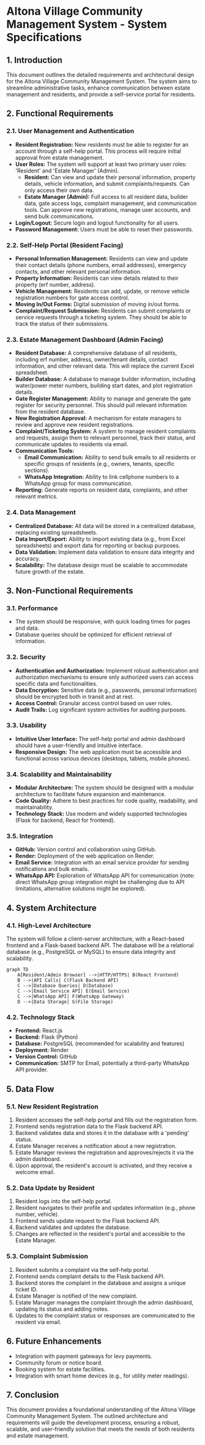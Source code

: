 # Altona Village Community Management System - System Specifications

## 1. Introduction

This document outlines the detailed requirements and architectural design for the Altona Village Community Management System. The system aims to streamline administrative tasks, enhance communication between estate management and residents, and provide a self-service portal for residents.

## 2. Functional Requirements

### 2.1. User Management and Authentication

*   **Resident Registration:** New residents must be able to register for an account through a self-help portal. This process will require initial approval from estate management.
*   **User Roles:** The system will support at least two primary user roles: 'Resident' and 'Estate Manager' (Admin).
    *   **Resident:** Can view and update their personal information, property details, vehicle information, and submit complaints/requests. Can only access their own data.
    *   **Estate Manager (Admin):** Full access to all resident data, builder data, gate access logs, complaint management, and communication tools. Can approve new registrations, manage user accounts, and send bulk communications.
*   **Login/Logout:** Secure login and logout functionality for all users.
*   **Password Management:** Users must be able to reset their passwords.

### 2.2. Self-Help Portal (Resident Facing)

*   **Personal Information Management:** Residents can view and update their contact details (phone numbers, email addresses), emergency contacts, and other relevant personal information.
*   **Property Information:** Residents can view details related to their property (erf number, address).
*   **Vehicle Management:** Residents can add, update, or remove vehicle registration numbers for gate access control.
*   **Moving In/Out Forms:** Digital submission of moving in/out forms.
*   **Complaint/Request Submission:** Residents can submit complaints or service requests through a ticketing system. They should be able to track the status of their submissions.

### 2.3. Estate Management Dashboard (Admin Facing)

*   **Resident Database:** A comprehensive database of all residents, including erf number, address, owner/tenant details, contact information, and other relevant data. This will replace the current Excel spreadsheet.
*   **Builder Database:** A database to manage builder information, including water/power meter numbers, building start dates, and plot registration details.
*   **Gate Register Management:** Ability to manage and generate the gate register for security personnel. This should pull relevant information from the resident database.
*   **New Registration Approval:** A mechanism for estate managers to review and approve new resident registrations.
*   **Complaint/Ticketing System:** A system to manage resident complaints and requests, assign them to relevant personnel, track their status, and communicate updates to residents via email.
*   **Communication Tools:**
    *   **Email Communication:** Ability to send bulk emails to all residents or specific groups of residents (e.g., owners, tenants, specific sections).
    *   **WhatsApp Integration:** Ability to link cellphone numbers to a WhatsApp group for mass communication.
*   **Reporting:** Generate reports on resident data, complaints, and other relevant metrics.

### 2.4. Data Management

*   **Centralized Database:** All data will be stored in a centralized database, replacing existing spreadsheets.
*   **Data Import/Export:** Ability to import existing data (e.g., from Excel spreadsheets) and export data for reporting or backup purposes.
*   **Data Validation:** Implement data validation to ensure data integrity and accuracy.
*   **Scalability:** The database design must be scalable to accommodate future growth of the estate.

## 3. Non-Functional Requirements

### 3.1. Performance

*   The system should be responsive, with quick loading times for pages and data.
*   Database queries should be optimized for efficient retrieval of information.

### 3.2. Security

*   **Authentication and Authorization:** Implement robust authentication and authorization mechanisms to ensure only authorized users can access specific data and functionalities.
*   **Data Encryption:** Sensitive data (e.g., passwords, personal information) should be encrypted both in transit and at rest.
*   **Access Control:** Granular access control based on user roles.
*   **Audit Trails:** Log significant system activities for auditing purposes.

### 3.3. Usability

*   **Intuitive User Interface:** The self-help portal and admin dashboard should have a user-friendly and intuitive interface.
*   **Responsive Design:** The web application must be accessible and functional across various devices (desktops, tablets, mobile phones).

### 3.4. Scalability and Maintainability

*   **Modular Architecture:** The system should be designed with a modular architecture to facilitate future expansion and maintenance.
*   **Code Quality:** Adhere to best practices for code quality, readability, and maintainability.
*   **Technology Stack:** Use modern and widely supported technologies (Flask for backend, React for frontend).

### 3.5. Integration

*   **GitHub:** Version control and collaboration using GitHub.
*   **Render:** Deployment of the web application on Render.
*   **Email Service:** Integration with an email service provider for sending notifications and bulk emails.
*   **WhatsApp API:** Exploration of WhatsApp API for communication (note: direct WhatsApp group integration might be challenging due to API limitations, alternative solutions might be explored).

## 4. System Architecture

### 4.1. High-Level Architecture

The system will follow a client-server architecture, with a React-based frontend and a Flask-based backend API. The database will be a relational database (e.g., PostgreSQL or MySQL) to ensure data integrity and scalability.

```mermaid
graph TD
    A[Resident/Admin Browser] -->|HTTP/HTTPS| B(React Frontend)
    B -->|API Calls| C(Flask Backend API)
    C -->|Database Queries| D(Database)
    C -->|Email Service API| E(Email Service)
    C -->|WhatsApp API| F(WhatsApp Gateway)
    D -->|Data Storage| G(File Storage)
```

### 4.2. Technology Stack

*   **Frontend:** React.js
*   **Backend:** Flask (Python)
*   **Database:** PostgreSQL (recommended for scalability and features)
*   **Deployment:** Render
*   **Version Control:** GitHub
*   **Communication:** SMTP for Email, potentially a third-party WhatsApp API provider.

## 5. Data Flow

### 5.1. New Resident Registration

1.  Resident accesses the self-help portal and fills out the registration form.
2.  Frontend sends registration data to the Flask backend API.
3.  Backend validates data and stores it in the database with a 'pending' status.
4.  Estate Manager receives a notification about a new registration.
5.  Estate Manager reviews the registration and approves/rejects it via the admin dashboard.
6.  Upon approval, the resident's account is activated, and they receive a welcome email.

### 5.2. Data Update by Resident

1.  Resident logs into the self-help portal.
2.  Resident navigates to their profile and updates information (e.g., phone number, vehicle).
3.  Frontend sends update request to the Flask backend API.
4.  Backend validates and updates the database.
5.  Changes are reflected in the resident's portal and accessible to the Estate Manager.

### 5.3. Complaint Submission

1.  Resident submits a complaint via the self-help portal.
2.  Frontend sends complaint details to the Flask backend API.
3.  Backend stores the complaint in the database and assigns a unique ticket ID.
4.  Estate Manager is notified of the new complaint.
5.  Estate Manager manages the complaint through the admin dashboard, updating its status and adding notes.
6.  Updates to the complaint status or responses are communicated to the resident via email.

## 6. Future Enhancements

*   Integration with payment gateways for levy payments.
*   Community forum or notice board.
*   Booking system for estate facilities.
*   Integration with smart home devices (e.g., for utility meter readings).

## 7. Conclusion

This document provides a foundational understanding of the Altona Village Community Management System. The outlined architecture and requirements will guide the development process, ensuring a robust, scalable, and user-friendly solution that meets the needs of both residents and estate management.


